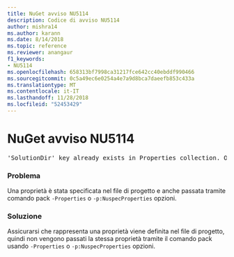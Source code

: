 ```yaml
---
title: NuGet avviso NU5114
description: Codice di avviso NU5114
author: mishra14
ms.author: karann
ms.date: 8/14/2018
ms.topic: reference
ms.reviewer: anangaur
f1_keywords:
- NU5114
ms.openlocfilehash: 658313bf7998ca31217fce642cc40ebddf990466
ms.sourcegitcommit: 0c5a49ec6e0254a4e7a9d8bca7daeefb853c433a
ms.translationtype: MT
ms.contentlocale: it-IT
ms.lasthandoff: 11/28/2018
ms.locfileid: "52453429"
---
```

# <a name="nuget-warning-nu5114"></a>NuGet avviso NU5114
<pre>'SolutionDir' key already exists in Properties collection. Overriding value.</pre>

### <a name="issue"></a>Problema

Una proprietà è stata specificata nel file di progetto e anche passata tramite comando pack `-Properties` o `-p:NuspecProperties` opzioni. 


### <a name="solution"></a>Soluzione

Assicurarsi che rappresenta una proprietà viene definita nel file di progetto, quindi non vengono passati la stessa proprietà tramite il comando pack usando `-Properties` o `-p:NuspecProperties` opzioni. 

